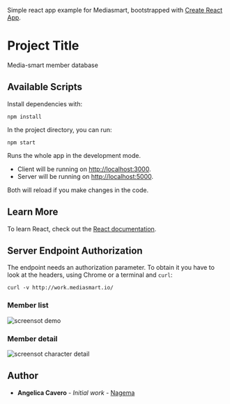 Simple react app example for Mediasmart, bootstrapped with [Create React App](https://github.com/facebook/create-react-app).

# Project Title
Media-smart member database

## Available Scripts

Install dependencies with: 

```
npm install
```

In the project directory, you can run:

```
npm start
```

Runs the whole app in the development mode.

- Client will be running on [http://localhost:3000](http://localhost:3000). 
- Server will be running on [http://localhost:5000](http://localhost:5000).

Both will reload if you make changes in the code.

## Learn More

To learn React, check out the [React documentation](https://reactjs.org/).

## Server Endpoint Authorization

The endpoint needs an authorization parameter. To obtain it you have to look at the headers, using Chrome or a terminal and `curl`:

`curl -v http://work.mediasmart.io/`

### Member list 

![screensot demo](images/member-list.png "Screenshot Demo")

### Member detail

![screensot character detail](images/member-detail.png "Screenshot detail")


## Author

* **Angelica Cavero** - *Initial work* - [Nagema](https://github.com/Nagema)


